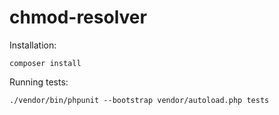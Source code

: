# chmod-resolver

Installation:
```
composer install
```

Running tests:
```
./vendor/bin/phpunit --bootstrap vendor/autoload.php tests
```
